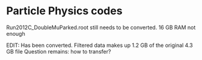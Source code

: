 # Particle Physics codes

Run2012C_DoubleMuParked.root still needs to be converted. 16 GB RAM not enough

EDIT: Has been converted. Filtered data makes up 1.2 GB of the original 4.3 GB file
Question remains: how to transfer?
